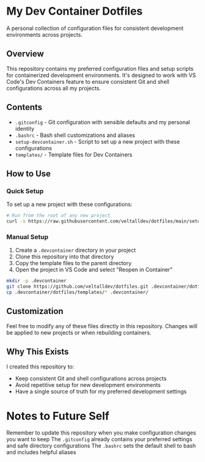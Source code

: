 # My Dev Container Dotfiles

A personal collection of configuration files for consistent development environments across projects.

## Overview

This repository contains my preferred configuration files and setup scripts for containerized development environments. It's designed to work with VS Code's Dev Containers feature to ensure consistent Git and shell configurations across all my projects.

## Contents

- `.gitconfig` - Git configuration with sensible defaults and my personal identity
- `.bashrc` - Bash shell customizations and aliases
- `setup-devcontainer.sh` - Script to set up a new project with these configurations
- `templates/` - Template files for Dev Containers

## How to Use

### Quick Setup

To set up a new project with these configurations:

```bash
# Run from the root of any new project
curl -s https://raw.githubusercontent.com/veltalldev/dotfiles/main/setup-devcontainer.sh | bash
```

### Manual Setup

1. Create a `.devcontainer` directory in your project
2. Clone this repository into that directory
3. Copy the template files to the parent directory
4. Open the project in VS Code and select "Reopen in Container"

```bash
mkdir -p .devcontainer
git clone https://github.com/veltalldev/dotfiles.git .devcontainer/dotfiles
cp .devcontainer/dotfiles/templates/* .devcontainer/
```

## Customization
Feel free to modify any of these files directly in this repository. Changes will be applied to new projects or when rebuilding containers.

## Why This Exists
I created this repository to:

- Keep consistent Git and shell configurations across projects
- Avoid repetitive setup for new development environments
- Have a single source of truth for my preferred development settings

# Notes to Future Self

Remember to update this repository when you make configuration changes you want to keep
The `.gitconfig` already contains your preferred settings and safe directory configurations
The `.bashrc` sets the default shell to bash and includes helpful aliases
